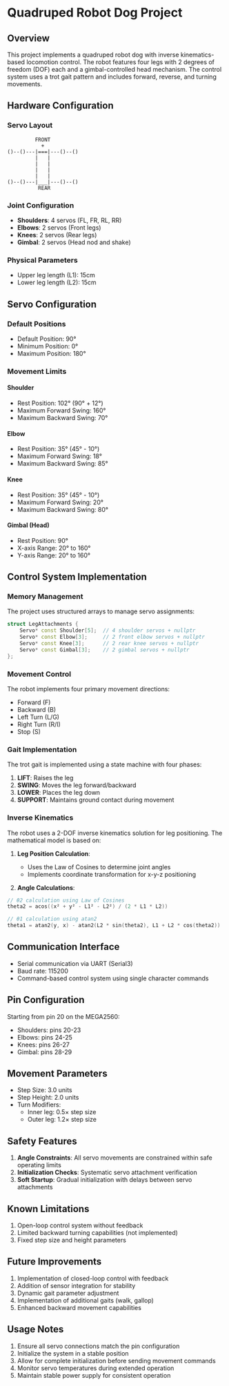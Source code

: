 # Quadruped Robot Dog Project

## Overview
This project implements a quadruped robot dog with inverse kinematics-based locomotion control. The robot features four legs with 2 degrees of freedom (DOF) each and a gimbal-controlled head mechanism. The control system uses a trot gait pattern and includes forward, reverse, and turning movements.

## Hardware Configuration

### Servo Layout
```
         FRONT
           +
()--()---|===|---()--()
         |   |
         |   |
         |   |
         |   |
()--()---|___|---()--()
          REAR
```

### Joint Configuration
- **Shoulders**: 4 servos (FL, FR, RL, RR)
- **Elbows**: 2 servos (Front legs)
- **Knees**: 2 servos (Rear legs)
- **Gimbal**: 2 servos (Head nod and shake)

### Physical Parameters
- Upper leg length (L1): 15cm
- Lower leg length (L2): 15cm

## Servo Configuration

### Default Positions
- Default Position: 90°
- Minimum Position: 0°
- Maximum Position: 180°

### Movement Limits
#### Shoulder
- Rest Position: 102° (90° + 12°)
- Maximum Forward Swing: 160°
- Maximum Backward Swing: 70°

#### Elbow
- Rest Position: 35° (45° - 10°)
- Maximum Forward Swing: 18°
- Maximum Backward Swing: 85°

#### Knee
- Rest Position: 35° (45° - 10°)
- Maximum Forward Swing: 20°
- Maximum Backward Swing: 80°

#### Gimbal (Head)
- Rest Position: 90°
- X-axis Range: 20° to 160°
- Y-axis Range: 20° to 160°

## Control System Implementation

### Memory Management
The project uses structured arrays to manage servo assignments:
```cpp
struct LegAttachments {
    Servo* const Shoulder[5];  // 4 shoulder servos + nullptr
    Servo* const Elbow[3];     // 2 front elbow servos + nullptr
    Servo* const Knee[3];      // 2 rear knee servos + nullptr
    Servo* const Gimbal[3];    // 2 gimbal servos + nullptr
};
```

### Movement Control
The robot implements four primary movement directions:
- Forward (F)
- Backward (B)
- Left Turn (L/G)
- Right Turn (R/I)
- Stop (S)

### Gait Implementation
The trot gait is implemented using a state machine with four phases:
1. **LIFT**: Raises the leg
2. **SWING**: Moves the leg forward/backward
3. **LOWER**: Places the leg down
4. **SUPPORT**: Maintains ground contact during movement

### Inverse Kinematics

The robot uses a 2-DOF inverse kinematics solution for leg positioning. The mathematical model is based on:

1. **Leg Position Calculation**:
   - Uses the Law of Cosines to determine joint angles
   - Implements coordinate transformation for x-y-z positioning

2. **Angle Calculations**:
```cpp
// θ2 calculation using Law of Cosines
theta2 = acos((x² + y² - L1² - L2²) / (2 * L1 * L2))

// θ1 calculation using atan2
theta1 = atan2(y, x) - atan2(L2 * sin(theta2), L1 + L2 * cos(theta2))
```

## Communication Interface
- Serial communication via UART (Serial3)
- Baud rate: 115200
- Command-based control system using single character commands

## Pin Configuration
Starting from pin 20 on the MEGA2560:
- Shoulders: pins 20-23
- Elbows: pins 24-25
- Knees: pins 26-27
- Gimbal: pins 28-29

## Movement Parameters
- Step Size: 3.0 units
- Step Height: 2.0 units
- Turn Modifiers:
  - Inner leg: 0.5× step size
  - Outer leg: 1.2× step size

## Safety Features
1. **Angle Constraints**: All servo movements are constrained within safe operating limits
2. **Initialization Checks**: Systematic servo attachment verification
3. **Soft Startup**: Gradual initialization with delays between servo attachments

## Known Limitations
1. Open-loop control system without feedback
2. Limited backward turning capabilities (not implemented)
3. Fixed step size and height parameters

## Future Improvements
1. Implementation of closed-loop control with feedback
2. Addition of sensor integration for stability
3. Dynamic gait parameter adjustment
4. Implementation of additional gaits (walk, gallop)
5. Enhanced backward movement capabilities

## Usage Notes
1. Ensure all servo connections match the pin configuration
2. Initialize the system in a stable position
3. Allow for complete initialization before sending movement commands
4. Monitor servo temperatures during extended operation
5. Maintain stable power supply for consistent operation

